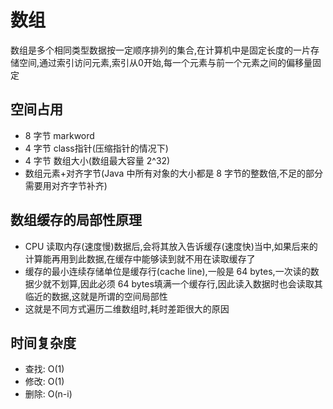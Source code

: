 # 数组

数组是多个相同类型数据按一定顺序排列的集合,在计算机中是固定长度的一片存储空间,通过索引访问元素,索引从0开始,每一个元素与前一个元素之间的偏移量固定

## 空间占用

- 8 字节 markword
- 4 字节 class指针(压缩指针的情况下)
- 4 字节 数组大小(数组最大容量 2^32)
- 数组元素+对齐字节(Java 中所有对象的大小都是 8 字节的整数倍,不足的部分需要用对齐字节补齐)

## 数组缓存的局部性原理

- CPU 读取内存(速度慢)数据后,会将其放入告诉缓存(速度快)当中,如果后来的计算能再用到此数据,在缓存中能够读到就不用在读取缓存了
- 缓存的最小连续存储单位是缓存行(cache line),一般是 64 bytes,一次读的数据少就不划算,因此必须 64
  bytes填满一个缓存行,因此读入数据时也会读取其临近的数据,这就是所谓的空间局部性
- 这就是不同方式遍历二维数组时,耗时差距很大的原因

## 时间复杂度

- 查找: O(1)
- 修改: O(1)
- 删除: O(n-i)